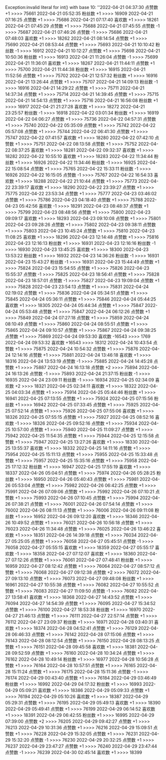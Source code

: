 Exception:invalid literal for int() with base 10: ''2022-04-21  04:37:30   点赞数 +1 >>>> 75661
2022-04-21  05:52:35   粉丝数 +1 >>>> 16909
2022-04-21  07:16:25   点赞数 +1 >>>> 75686
2022-04-21  07:17:40   喜欢数 +1 >>>> 18261
2022-04-21  07:45:29   点赞数 +1 >>>> 75688
2022-04-21  07:45:55   点赞数 -1 >>>> 75687
2022-04-21  07:46:26   点赞数 -1 >>>> 75686
2022-04-21  07:48:03   喜欢数 +1 >>>> 18262
2022-04-21  08:14:54   点赞数 +1 >>>> 75690
2022-04-21  08:53:44   点赞数 +1 >>>> 75693
2022-04-21  10:10:42   粉丝数 -1 >>>> 16912
2022-04-21  10:12:27   点赞数 +1 >>>> 75698
2022-04-21  10:50:36   粉丝数 +1 >>>> 16913
2022-04-21  11:26:04   点赞数 -1 >>>> 75699
2022-04-21  11:36:01   喜欢数 +1 >>>> 18267
2022-04-21  11:44:11   点赞数 +1 >>>> 75700
2022-04-21  11:44:38   粉丝数 +1 >>>> 16915
2022-04-21  11:52:56   点赞数 +1 >>>> 75702
2022-04-21  12:57:32   粉丝数 +1 >>>> 16916
2022-04-21  13:26:44   点赞数 +1 >>>> 75707
2022-04-21  14:09:13   粉丝数 -1 >>>> 16916
2022-04-21  14:29:22   点赞数 +1 >>>> 75711
2022-04-21  14:37:34   点赞数 +1 >>>> 75714
2022-04-21  14:39:45   点赞数 +1 >>>> 75715
2022-04-21  14:54:13   点赞数 +1 >>>> 75716
2022-04-21  16:56:08   粉丝数 +1 >>>> 16917
2022-04-21  21:27:28   喜欢数 +1 >>>> 18272
2022-04-21  23:25:57   粉丝数 -1 >>>> 16918
2022-04-22  03:01:34   粉丝数 +1 >>>> 16919
2022-04-22  04:06:27   点赞数 +1 >>>> 75736
2022-04-22  04:57:31   点赞数 +1 >>>> 75740
2022-04-22  05:35:09   点赞数 +1 >>>> 75742
2022-04-22  05:57:08   点赞数 +1 >>>> 75744
2022-04-22  06:41:30   点赞数 +1 >>>> 75747
2022-04-22  07:41:57   喜欢数 +1 >>>> 18280
2022-04-22  07:42:10   点赞数 +1 >>>> 75751
2022-04-22  08:13:58   点赞数 +1 >>>> 75752
2022-04-22  08:37:25   喜欢数 +1 >>>> 18281
2022-04-22  09:32:37   喜欢数 +1 >>>> 18282
2022-04-22  10:55:10   喜欢数 +1 >>>> 18283
2022-04-22  11:34:44   粉丝数 +1 >>>> 16926
2022-04-22  11:34:46   粉丝数 -1 >>>> 16925
2022-04-22  15:08:54   点赞数 +1 >>>> 75765
2022-04-22  15:33:11   粉丝数 -1 >>>> 16926
2022-04-22  16:15:05   点赞数 -1 >>>> 75767
2022-04-22  16:54:33   喜欢数 +1 >>>> 18288
2022-04-22  21:10:44   点赞数 +1 >>>> 75773
2022-04-22  23:39:17   喜欢数 +1 >>>> 18290
2022-04-22  23:39:27   点赞数 +1 >>>> 75775
2022-04-22  23:53:34   点赞数 +1 >>>> 75777
2022-04-23  03:46:02   点赞数 +1 >>>> 75786
2022-04-23  04:18:40   点赞数 +1 >>>> 75788
2022-04-23  05:42:56   喜欢数 -1 >>>> 18291
2022-04-23  08:48:37   点赞数 +1 >>>> 75799
2022-04-23  08:48:56   点赞数 +1 >>>> 75800
2022-04-23  09:09:17   喜欢数 +1 >>>> 18293
2022-04-23  09:10:08   点赞数 +1 >>>> 75801
2022-04-23  09:28:26   点赞数 +1 >>>> 75802
2022-04-23  09:38:11   点赞数 +1 >>>> 75803
2022-04-23  10:45:24   点赞数 +1 >>>> 75810
2022-04-23  11:08:25   喜欢数 +1 >>>> 18296
2022-04-23  12:14:48   点赞数 +1 >>>> 75816
2022-04-23  12:16:13   粉丝数 +1 >>>> 16931
2022-04-23  12:16:16   粉丝数 -1 >>>> 16930
2022-04-23  13:45:25   喜欢数 +1 >>>> 18300
2022-04-23  13:53:22   粉丝数 +1 >>>> 16932
2022-04-23  14:36:26   粉丝数 -1 >>>> 16931
2022-04-23  15:43:27   粉丝数 -1 >>>> 16931
2022-04-23  15:44:49   点赞数 +1 >>>> 75824
2022-04-23  15:54:55   点赞数 +1 >>>> 75826
2022-04-23  15:55:37   点赞数 -1 >>>> 75825
2022-04-23  18:56:41   点赞数 +1 >>>> 75828
2022-04-23  18:57:01   点赞数 -1 >>>> 75827
2022-04-23  19:09:04   点赞数 +1 >>>> 75828
2022-04-23  23:54:13   点赞数 +1 >>>> 75831
2022-04-24  02:19:02   点赞数 +1 >>>> 75836
2022-04-24  05:34:51   点赞数 +1 >>>> 75845
2022-04-24  05:36:11   点赞数 +1 >>>> 75846
2022-04-24  05:44:25   喜欢数 +1 >>>> 18305
2022-04-24  05:44:34   点赞数 +1 >>>> 75847
2022-04-24  05:53:48   点赞数 +1 >>>> 75847
2022-04-24  06:12:26   点赞数 +1 >>>> 75849
2022-04-24  07:27:18   点赞数 +1 >>>> 75859
2022-04-24  08:10:49   点赞数 +1 >>>> 75860
2022-04-24  08:55:51   点赞数 +1 >>>> 75865
2022-04-24  09:10:57   点赞数 +1 >>>> 75867
2022-04-24  09:38:25   点赞数 +1 >>>> 75869
2022-04-24  09:53:30   喜欢数 -16543 >>>> 1769
2022-04-24  09:53:32   喜欢数 +16543 >>>> 18312
2022-04-24  10:43:54   点赞数 +1 >>>> 75875
2022-04-24  10:54:32   点赞数 +1 >>>> 75876
2022-04-24  12:14:16   点赞数 +1 >>>> 75881
2022-04-24  13:46:18   喜欢数 +1 >>>> 18316
2022-04-24  13:53:19   点赞数 -1 >>>> 75885
2022-04-24  14:45:28   点赞数 +1 >>>> 75887
2022-04-24  16:13:18   点赞数 +2 >>>> 75894
2022-04-24  16:13:26   点赞数 -1 >>>> 75893
2022-04-24  21:37:15   粉丝数 -1 >>>> 16935
2022-04-24  23:09:11   粉丝数 -1 >>>> 16934
2022-04-25  02:34:09   喜欢数 +2 >>>> 18321
2022-04-25  02:34:11   喜欢数 +1 >>>> 18322
2022-04-25  04:03:34   点赞数 +1 >>>> 75914
2022-04-25  05:44:46   粉丝数 +1 >>>> 16941
2022-04-25  07:13:55   点赞数 +1 >>>> 75924
2022-04-25  07:15:56   粉丝数 +1 >>>> 16942
2022-04-25  07:33:45   点赞数 +1 >>>> 75925
2022-04-25  07:52:14   点赞数 +1 >>>> 75926
2022-04-25  07:55:06   喜欢数 +1 >>>> 18326
2022-04-25  07:55:15   点赞数 +1 >>>> 75927
2022-04-25  08:52:16   喜欢数 -1 >>>> 18326
2022-04-25  09:52:16   点赞数 +1 >>>> 75934
2022-04-25  10:57:00   点赞数 +1 >>>> 75940
2022-04-25  11:09:27   点赞数 +1 >>>> 75942
2022-04-25  11:54:35   点赞数 +1 >>>> 75944
2022-04-25  12:15:58   点赞数 +1 >>>> 75947
2022-04-25  13:27:26   喜欢数 +1 >>>> 18330
2022-04-25  13:55:37   喜欢数 +1 >>>> 18332
2022-04-25  14:11:16   点赞数 +1 >>>> 75954
2022-04-25  15:11:13   点赞数 +1 >>>> 75955
2022-04-25  15:33:48   点赞数 +1 >>>> 75957
2022-04-25  15:35:16   点赞数 +1 >>>> 75958
2022-04-25  17:12:32   粉丝数 +1 >>>> 16947
2022-04-25  17:55:19   喜欢数 +1 >>>> 18337
2022-04-26  05:04:51   点赞数 +1 >>>> 75974
2022-04-26  05:28:25   粉丝数 +1 >>>> 16950
2022-04-26  05:40:43   点赞数 +1 >>>> 75981
2022-04-26  05:53:04   点赞数 +1 >>>> 75982
2022-04-26  06:42:25   点赞数 +1 >>>> 75991
2022-04-26  07:09:06   点赞数 +1 >>>> 75992
2022-04-26  07:10:21   点赞数 +1 >>>> 75993
2022-04-26  07:10:45   点赞数 +1 >>>> 75994
2022-04-26  07:38:21   点赞数 +1 >>>> 76001
2022-04-26  07:54:14   点赞数 +1 >>>> 76002
2022-04-26  08:11:13   点赞数 +1 >>>> 76006
2022-04-26  09:11:08   粉丝数 +1 >>>> 16952
2022-04-26  09:12:20   喜欢数 +1 >>>> 18346
2022-04-26  10:49:52   点赞数 +1 >>>> 76021
2022-04-26  10:56:18   点赞数 +1 >>>> 76023
2022-04-26  11:34:48   点赞数 +1 >>>> 76025
2022-04-26  13:46:22   喜欢数 +1 >>>> 18351
2022-04-26  14:39:18   点赞数 +1 >>>> 76034
2022-04-27  05:25:05   点赞数 +1 >>>> 76058
2022-04-27  05:45:51   点赞数 -1 >>>> 76058
2022-04-27  05:55:15   喜欢数 +1 >>>> 18359
2022-04-27  05:55:17   喜欢数 -1 >>>> 18358
2022-04-27  07:12:07   喜欢数 +1 >>>> 18360
2022-04-27  07:12:26   点赞数 +1 >>>> 76061
2022-04-27  07:48:41   粉丝数 +1 >>>> 16959
2022-04-27  08:12:42   点赞数 +1 >>>> 76064
2022-04-27  08:57:12   点赞数 +1 >>>> 76068
2022-04-27  09:12:38   点赞数 +2 >>>> 76072
2022-04-27  09:13:10   点赞数 +1 >>>> 76073
2022-04-27  09:48:08   粉丝数 +1 >>>> 16961
2022-04-27  10:55:38   点赞数 +1 >>>> 76082
2022-04-27  10:55:52   点赞数 +1 >>>> 76083
2022-04-27  11:09:50   点赞数 -1 >>>> 76082
2022-04-27  13:58:41   喜欢数 +1 >>>> 18368
2022-04-27  14:43:52   点赞数 +1 >>>> 76094
2022-04-27  14:54:39   点赞数 +1 >>>> 76095
2022-04-27  15:34:52   点赞数 +1 >>>> 76100
2022-04-27  18:53:38   粉丝数 +1 >>>> 16970
2022-04-27  21:46:13   点赞数 +1 >>>> 76111
2022-04-27  22:57:14   点赞数 +1 >>>> 76112
2022-04-27  23:09:37   粉丝数 +1 >>>> 16971
2022-04-28  03:40:31   喜欢数 +1 >>>> 18374
2022-04-28  04:52:41   点赞数 +1 >>>> 76129
2022-04-28  06:46:33   点赞数 +1 >>>> 76142
2022-04-28  07:15:06   点赞数 +1 >>>> 76143
2022-04-28  08:12:54   点赞数 +1 >>>> 76150
2022-04-28  08:13:25   点赞数 +1 >>>> 76151
2022-04-28  09:45:58   喜欢数 +1 >>>> 18381
2022-04-28  09:52:59   点赞数 +1 >>>> 76160
2022-04-28  10:34:24   点赞数 +1 >>>> 76162
2022-04-28  10:49:14   粉丝数 +1 >>>> 16977
2022-04-28  10:56:28   点赞数 +1 >>>> 76164
2022-04-28  10:57:51   点赞数 +1 >>>> 76165
2022-04-28  15:11:24   点赞数 +1 >>>> 76175
2022-04-28  15:11:36   点赞数 -1 >>>> 76174
2022-04-29  00:43:40   点赞数 +1 >>>> 76184
2022-04-29  03:46:49   粉丝数 +1 >>>> 16992
2022-04-29  04:17:32   粉丝数 +1 >>>> 16993
2022-04-29  05:09:21   喜欢数 +1 >>>> 18386
2022-04-29  05:09:33   点赞数 +1 >>>> 76194
2022-04-29  05:10:26   喜欢数 +1 >>>> 18387
2022-04-29  05:29:31   点赞数 +1 >>>> 76195
2022-04-29  05:49:13   喜欢数 +1 >>>> 18390
2022-04-29  05:49:41   点赞数 +1 >>>> 76199
2022-04-29  06:14:52   喜欢数 +1 >>>> 18391
2022-04-29  06:42:55   粉丝数 +1 >>>> 16995
2022-04-29  07:39:00   点赞数 +2 >>>> 76205
2022-04-29  09:42:27   点赞数 +1 >>>> 76213
2022-04-29  10:31:36   点赞数 +1 >>>> 76216
2022-04-29  15:09:51   点赞数 +1 >>>> 76228
2022-04-29  15:32:05   点赞数 +1 >>>> 76231
2022-04-29  15:32:20   点赞数 -1 >>>> 76230
2022-04-29  20:32:25   点赞数 +1 >>>> 76237
2022-04-29  23:47:27   点赞数 +1 >>>> 76240
2022-04-29  23:47:44   点赞数 -1 >>>> 76239
2022-04-30  02:45:14   喜欢数 +1 >>>> 18399
